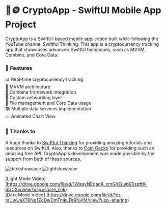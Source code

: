 <h1> 🚀🪙 CryptoApp - SwiftUI Mobile App Project </h1>

CryptoApp is a SwiftUI-based mobile application built while following the YouTube channel Swiftful Thinking. This app is a cryptocurrency tracking app that showcases advanced SwiftUI techniques, such as MVVM, Combine, and Core Data. 




<h3> 🎯 Features </h3>

📊 Real-time cryptocurrency tracking <br>
🧩 MVVM architecture <br>
🔄 Combine framework integration <br>
📡 Custom networking layer <br>
📂 File management and Core Data usage <br>
📚 Multiple data services implementation <br>
📈 Animated Chart View <br>



<h3> 🙌 Thanks to </h3>

A huge thanks to [Swiftful Thinking](https://www.youtube.com/@SwiftfulThinking) for providing amazing tutorials and resources on SwiftUI.
Also, thanks to [Coin Gecko](https://www.coingecko.com) for providing such an amazing free API.
CryptoApp's development was made possible by the support from both of these sources. <br>

![darkshowcase](https://user-images.githubusercontent.com/92709881/226108756-f8aecd29-cd6e-48f7-b264-6f0e4e63b73f.png)
![lightshowcase](https://user-images.githubusercontent.com/92709881/226108775-9b20b05f-bc52-4b3b-b0e3-c4a8a9924066.png)



[Light Mode Video] (https://drive.google.com/file/d/1WqqvNEqadK_cmGhZuyb90sqtfK-6GCXy/view?usp=share_link) <br>
[Dark Mode Video] (https://drive.google.com/file/d/1cz-mUwUaX78Ng1ZoDwDmTnIkLDr9NvlM/view?usp=sharing)
